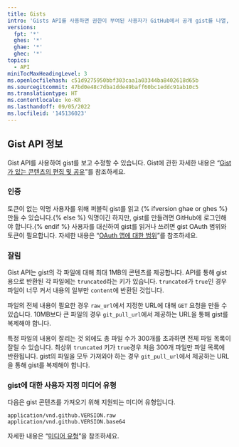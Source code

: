 ```yaml
---
title: Gists
intro: 'Gists API를 사용하면 권한이 부여된 사용자가 GitHub에서 공개 gist를 나열, 생성, 업데이트 및 삭제할 수 있습니다.'
versions:
  fpt: '*'
  ghes: '*'
  ghae: '*'
  ghec: '*'
topics:
  - API
miniTocMaxHeadingLevel: 3
ms.openlocfilehash: c51d9275950bbf303caa1a03344ba8402618d65b
ms.sourcegitcommit: 47bd0e48c7dba1dde49baff60bc1eddc91ab10c5
ms.translationtype: HT
ms.contentlocale: ko-KR
ms.lasthandoff: 09/05/2022
ms.locfileid: '145136023'
---
```

## Gist API 정보

Gist API를 사용하여 gist를 보고 수정할 수 있습니다. Gist에 관한 자세한 내용은 “[Gist가 있는 콘텐츠의 편집 및 공유](/get-started/writing-on-github/editing-and-sharing-content-with-gists)”를 참조하세요.

### 인증

토큰이 없는 익명 사용자를 위해 퍼블릭 gist를 읽고 {% ifversion ghae or ghes %} 만들 수 있습니다.{% else %} 익명이긴 하지만, gist를 만들려면 GitHub에 로그인해야 합니다.{% endif %} 사용자를 대신하여 gist를 읽거나 쓰려면 gist OAuth 범위와 토큰이 필요합니다. 자세한 내용은 “[OAuth 앱에 대한 범위](/developers/apps/scopes-for-oauth-apps)”를 참조하세요.

<!-- When an OAuth client does not have the gists scope, the API will return a 404 "Not Found" response regardless of the validity of the credentials. The API will return a 401 "Bad credentials" response if the gists scope was given to the application but the credentials are invalid. -->

### 잘림

Gist API는 gist의 각 파일에 대해 최대 1MB의 콘텐츠를 제공합니다. API를 통해 gist용으로 반환된 각 파일에는 `truncated`라는 키가 있습니다. `truncated`가 `true`인 경우 파일이 너무 커서 내용의 일부만 `content`에 반환된 것입니다.

파일의 전체 내용이 필요한 경우 `raw_url`에서 지정한 URL에 대해 `GET` 요청을 만들 수 있습니다. 10MB보다 큰 파일의 경우 `git_pull_url`에서 제공하는 URL을 통해 gist를 복제해야 합니다.

특정 파일의 내용이 잘리는 것 외에도 총 파일 수가 300개를 초과하면 전체 파일 목록이 잘릴 수 있습니다. 최상위 `truncated` 키가 `true`경우 처음 300개 파일만 파일 목록에 반환됩니다. gist의 파일을 모두 가져와야 하는 경우 `git_pull_url`에서 제공하는 URL을 통해 gist를 복제해야 합니다.

### gist에 대한 사용자 지정 미디어 유형

다음은 gist 콘텐츠를 가져오기 위해 지원되는 미디어 유형입니다.

    application/vnd.github.VERSION.raw
    application/vnd.github.VERSION.base64

자세한 내용은 “[미디어 유형](/rest/overview/media-types)”을 참조하세요.

